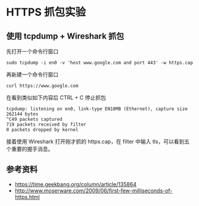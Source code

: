 # HTTPS 抓包实验

## 使用 tcpdump + Wireshark 抓包
先打开一个命令行窗口
```
sudo tcpdump -i en0 -v 'host www.google.com and port 443' -w https.cap
```

再新建一个命令行窗口
```
curl https://www.google.com
```

在看到类似如下内容后 CTRL + C 停止抓包
```
tcpdump: listening on en0, link-type EN10MB (Ethernet), capture size 262144 bytes
^C49 packets captured
719 packets received by filter
0 packets dropped by kernel
```

接着使用 Wireshark 打开刚才抓的 https.cap，在 filter 中输入 tls，可以看到五个重要的握手消息。

## 参考资料
- https://time.geekbang.org/column/article/135864
- http://www.moserware.com/2009/06/first-few-milliseconds-of-https.html
